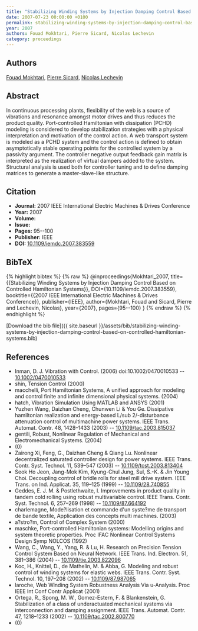 ```yaml
---
title: "Stabilizing Winding Systems by Injection Damping Control Based on Controlled Hamiltonian Systems"
date: 2007-07-23 00:00:00 +0100
permalink: stabilizing-winding-systems-by-injection-damping-control-based-on-controlled-hamiltonian-systems
year: 2007
authors: Fouad Mokhtari, Pierre Sicard, Nicolas Lechevin
category: proceedings
---
```

 
## Authors
[Fouad Mokhtari](authors/fouad-mokhtari), [Pierre Sicard](authors/pierre-sicard), [Nicolas Lechevin](authors/nicolas-lechevin)
 
## Abstract
In continuous processing plants, flexibility of the web is a source of vibrations and resonance amongst motor drives and thus reduces the product quality. Port-controlled Hamiltonian with dissipation (PCHD) modeling is considered to develop stabilization strategies with a physical interpretation and motivation of the control action. A web transport system is modeled as a PCHD system and the control action is defined to obtain asymptotically stable operating points for the controlled system by a passivity argument. The controller negative output feedback gain matrix is interpreted as the realization of virtual dampers added to the system. Structural analysis is used both for controller tuning and to define damping matrices to generate a master-slave-like structure.
 
## Citation
- **Journal:** 2007 IEEE International Electric Machines &amp; Drives Conference
- **Year:** 2007
- **Volume:** 
- **Issue:** 
- **Pages:** 95--100
- **Publisher:** IEEE
- **DOI:** [10.1109/iemdc.2007.383559](https://doi.org/10.1109/iemdc.2007.383559)
 
## BibTeX
{% highlight bibtex %}
{% raw %}
@inproceedings{Mokhtari_2007,
  title={{Stabilizing Winding Systems by Injection Damping Control Based on Controlled Hamiltonian Systems}},
  DOI={10.1109/iemdc.2007.383559},
  booktitle={{2007 IEEE International Electric Machines &amp; Drives Conference}},
  publisher={IEEE},
  author={Mokhtari, Fouad and Sicard, Pierre and Lechevin, Nicolas},
  year={2007},
  pages={95--100}
}
{% endraw %}
{% endhighlight %}
 
[Download the bib file]({{ site.baseurl }}/assets/bib/stabilizing-winding-systems-by-injection-damping-control-based-on-controlled-hamiltonian-systems.bib)
 
## References
- Inman, D. J. Vibration with Control. (2006) doi:10.1002/0470010533 -- [10.1002/0470010533](https://doi.org/10.1002/0470010533)
- shin, Tension Control (2000)
- macchelli, Port Hamiltonian Systems, A unified approach for modeling and control finite and infinite dimensional physical systems. (2004)
- hatch, Vibration Simulation Using MATLAB and ANSYS (2001)
- Yuzhen Wang, Daizhan Cheng, Chunwen Li & You Ge. Dissipative hamiltonian realization and energy-based L/sub 2/-disturbance attenuation control of multimachine power systems. IEEE Trans. Automat. Contr. 48, 1428–1433 (2003) -- [10.1109/tac.2003.815037](https://doi.org/10.1109/tac.2003.815037)
- gentili, Robust, Nonlinear Regulation of Mechanical and Electromechanical Systems. (2004)
- (0)
- Zairong Xi, Feng, G., Daizhan Cheng & Qiang Lu. Nonlinear decentralized saturated controller design for power systems. IEEE Trans. Contr. Syst. Technol. 11, 539–547 (2003) -- [10.1109/tcst.2003.813404](https://doi.org/10.1109/tcst.2003.813404)
- Seok Ho Jeon, Jang-Mok Kim, Kyung-Chul Jung, Sul, S.-K. & Jin Young Choi. Decoupling control of bridle rolls for steel mill drive system. IEEE Trans. on Ind. Applicat. 35, 119–125 (1999) -- [10.1109/28.740855](https://doi.org/10.1109/28.740855)
- Geddes, E. J. M. & Postlethwaite, I. Improvements in product quality in tandem cold rolling using robust multivariable control. IEEE Trans. Contr. Syst. Technol. 6, 257–269 (1998) -- [10.1109/87.664192](https://doi.org/10.1109/87.664192)
- charlemagne, Mode?lisation et commande d'un syste?me de transport de bande textile, Application des concepts multi machines. (2003)
- a?stro?m, Control of Complex System (2000)
- maschke, Port-controlled Hamiltonian systems: Modelling origins and system theoretic properties. Proc IFAC Nonlinear Control Systems Design Symp NOLCOS (1992)
- Wang, C., Wang, Y., Yang, R. & Lu, H. Research on Precision Tension Control System Based on Neural Network. IEEE Trans. Ind. Electron. 51, 381–386 (2004) -- [10.1109/tie.2003.822096](https://doi.org/10.1109/tie.2003.822096)
- Koc, H., Knittel, D., de Mathelin, M. & Abba, G. Modeling and robust control of winding systems for elastic webs. IEEE Trans. Contr. Syst. Technol. 10, 197–208 (2002) -- [10.1109/87.987065](https://doi.org/10.1109/87.987065)
- laroche, Web Winding System Robustness Analysis Via u-Analysis. Proc IEEE Int Conf Contr Applicat (2001)
- Ortega, R., Spong, M. W., Gomez-Estern, F. & Blankenstein, G. Stabilization of a class of underactuated mechanical systems via interconnection and damping assignment. IEEE Trans. Automat. Contr. 47, 1218–1233 (2002) -- [10.1109/tac.2002.800770](https://doi.org/10.1109/tac.2002.800770)
- (0)

